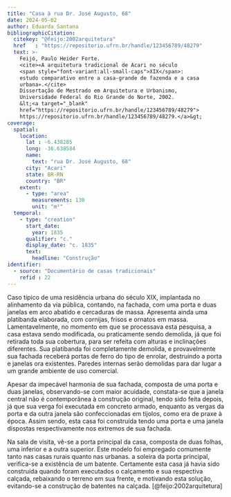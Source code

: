 ```yaml
---
title: "Casa à rua Dr. José Augusto, 68"
date: 2024-05-02
author: Eduarda Santana
bibliographicCitation:
  citekey: "@feijo:2002arquitetura"
  href   : "https://repositorio.ufrn.br/handle/123456789/48279"
  text: >-
    Feijó, Paulo Heider Forte.
    <cite>«A arquitetura tradicional de Acari no século
    <span style="font-variant:all-small-caps">XIX</span>:
    estudo comparativo entre a casa-grande de fazenda e a casa
    urbana».</cite>
    Dissertação de Mestrado em Arquitetura e Urbanismo,
    Universidade Federal do Rio Grande do Norte, 2002.
    &lt;<a target="_blank"
    href="https://repositorio.ufrn.br/handle/123456789/48279">
    https://repositorio.ufrn.br/handle/123456789/48279.</a>&gt;
coverage:
  spatial:
    location:
      lat : -6.438285
      long: -36.638584
      name: 
        text: "rua Dr. José Augusto, 68"
      city: "Acari"
      state: BR-RN
      country: "BR"
    extent:
      - type: "area"
        measurements: 130
        unit: "m²"
  temporal:
    - type: "creation"
      start_date:
        year: 1835
      qualifier: "c."
      display_date: "c. 1835"
      text:
        headline: "Construção"
identifier:
  - source: "Documentário de casas tradicionais"
    refid : 22
---
```


Caso típico de uma residência urbana do século XIX, implantada no alinhamento da via pública, contando, na fachada, com uma porta e duas janelas em arco abatido e cercaduras de massa. Apresenta ainda uma platibanda elaborada, com cornijas, frisos e ornatos em massa. Lamentavelmente, no momento em que se processava esta pesquisa, a casa estava sendo modificada, ou praticamente sendo demolida, já que foi retirada toda sua cobertura, para ser refeita com alturas e inclinações diferentes. Sua platibanda foi completamente demolida, e provavelmente sua fachada receberá portas de ferro do tipo de enrolar, destruindo a porta e janelas ora existentes. Paredes internas serão demolidas para dar lugar a um grande ambiente de uso comercial.

Apesar da impecável harmonia de sua fachada, composta de uma porta e duas janelas, observando-se com maior acuidade, constata-se que a janela central não é contemporânea à construção original, tendo sido feita depois, já que sua verga foi executada em concreto armado, enquanto as vergas da porta e da outra janela são confeccionadas em tijolos, como era de praxe à época. Assim sendo, esta casa foi construída tendo uma porta e uma janela dispostas respectivamente nos extremos de sua fachada.

Na sala de visita, vê-se a porta principal da casa, composta de duas folhas, uma inferior e a outra superior. Este modelo foi empregado comumente tanto nas casas rurais quanto nas urbanas. a soleira da porta principal, verifica-se a existência de um batente. Certamente esta casa já havia sido construída quando foram executados o calçamento e sua respectiva calçada, rebaixando o terreno em sua frente, e motivando esta solução, evitando-se a construção de batentes na calçada. [@feijo:2002arquitetura]
